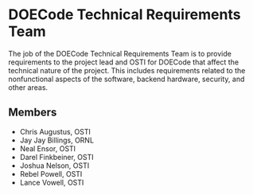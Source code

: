 # DOECode Technical Requirements Team
The job of the DOECode Technical Requirements Team is to provide requirements to the project lead and OSTI for DOECode that affect the technical nature of the project. This includes requirements related to the nonfunctional aspects of the software, backend hardware, security, and other areas. 

## Members
- Chris Augustus, OSTI
- Jay Jay Billings, ORNL
- Neal Ensor, OSTI
- Darel Finkbeiner, OSTI
- Joshua Nelson, OSTI
- Rebel Powell, OSTI
- Lance Vowell, OSTI